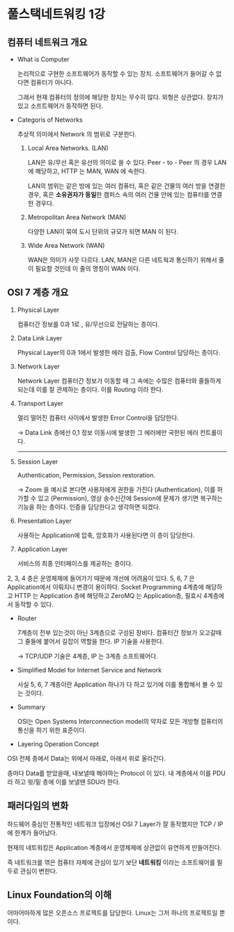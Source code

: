 # 풀스택네트워킹 1강 

 ## 컴퓨터 네트워크 개요 

- What is Computer 

  논리적으로 구현한 소프트웨어가 동작할 수 있는 장치. 소프트웨어가 들어갈 수 없다면 컴퓨터가 아니다. 

  그래서 현재 컴퓨터의 정의에 해당한 장치는 무수히 많다. 외형은 상관없다. 장치가 있고 소프트웨어가 동작하면 된다. 

- Categoris of Networks

  추상적 의미에서 Network 의 범위로 구분한다. 

  1. Local Area Networks. (LAN)

     LAN은 유/무선 혹은 유선의 의미로 쓸 수 있다.  Peer - to - Peer 의 경우 LAN에 해당하고, HTTP 는 MAN, WAN 에 속한다. 

     LAN의 범위는 같은 방에 있는 여러 컴퓨터, 혹은 같은 건물의 여러 방을 연결한 경우, 혹은 **소유권자가 동일**한 캠퍼스 속의 여러 건물 안에 있는 컴퓨터를 연결한 경우다. 

  2. Metropolitan Area Network (MAN)

     다양한 LAN이 묶여 도시 단위의 규모가 되면 MAN 이 된다. 

  3. Wide Area Network (WAN)

     WAN은 의미가 사뭇 다르다. LAN, MAN은 다른 네트웍과 통신하기 위해서 줄이 필요할 것인데 이 줄의 명칭이 WAN 이다. 

## OSI 7 계층 개요 

1. Physical Layer 

   컴퓨터간 정보를 0과 1로 , 유/무선으로 전달하는 층이다. 

2. Data Link Layer 

   Physical Layer의 0과 1에서 발생한 에러 검출, Flow Control 담당하는 층이다. 

3. Network Layer

   Network Layer 컴퓨터간 정보가 이동할 때 그 속에는 수많은 컴퓨터와 줄들하게 되는데 이를 잘 관제하는 층이다. 이를 Routing 이라 한다. 

4. Transport Layer 

   멀리 떨어진 컴퓨터 사이에서 발생한 Error Control을 담당한다. 

   -> Data Link 층에선 0,1 정보 이동시에 발생한 그 에러에만 국한된 에러 컨트롤이다.  

   ---

   

5. Session Layer 

   Authentication, Permission, Session restoration. 

   -> Zoom 을 예시로 본다면 사용자에게 권한을 가진다 (Authentication), 이를 허가할 수 있고 (Permission), 영상 송수신간에 Session에 문제가 생기면 복구하는 기능을 하는 층이다. 인증을 담당한다고 생각하면 되겠다. 

6. Presentation Layer 

   사용하는 Application에 압축, 암호화가 사용된다면 이 층이 담당한다. 

7. Application Layer 

   서비스의 최종 인터페이스를 제공하는 층이다. 

2, 3, 4 층은 운영체제에 들어가기 때문에 개선에 어려움이 있다. 5, 6, 7 은 Application에서 이뤄지니 변경이 용이하다. Socket Programming 4계층에 해당하고 HTTP 는 Application 층에 해당하고 ZeroMQ 는 Application층, 필효시 4계층에서 동작할 수 있다. 

- Router 

  7계층이 전부 있는것이 아닌 3계층으로 구성된 장비다. 컴퓨터간 정보가 오고갈때 그 줄들에 붙어서 길잡이 역할을 한다. IP 기술을 사용한다. 

  -> TCP/UDP 기술은 4계층, IP 는 3계층 소프트웨어다. 

- Simplified Model for Internet Service and Network 

  사실 5, 6, 7 계층이란 Application 하나가 다 하고 있기에 이를 통합해서 볼 수 있는 것이다. 

- Summary 

  OSI는 Open Systems Interconnection model의 약자로 모든 개방형 컴퓨터의 통신을 하기 위한 표준이다. 

-  Layering Operation Concept 

  OSI 전체 층에서 Data는 위에서 아래로, 아래서 위로 올라간다.

  층마다 Data를 받았을때, 내보낼때 해야하는 Protocol 이 있다. 내 계층에서  이를 PDU라 하고 윗/밑 층에 이를 보낼땐 SDU라 한다.

## 패러다임의 변화 

하드웨어 중심인 전통적인 네트워크 입장에선 OSI 7 Layer가 잘 동작했지만 TCP / IP 에 한계가 들어났다. 

현재의 네트워킹은 Application 계층에서 운영체제에 상관없이 유연하게 만들어진다. 

즉 네트워크를 엮은 컴퓨터 자체에 관심이 있기 보단 **네트워킹** 이라는 소프트웨어를 필두로 관심이 변한다. 

##  Linux Foundation의 이해 

어마어마하게 많은 오픈소스 프로젝트를 담당한다. Linux는 그저 하나의 프로젝트일 뿐이다. 



